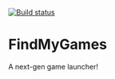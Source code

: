 [![Build status](https://ci.appveyor.com/api/projects/status/oeckb1pu5wa8ifwv?svg=true)](https://ci.appveyor.com/project/TheMulti0/findmygames)
# FindMyGames
A next-gen game launcher!
